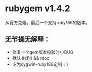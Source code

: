 
# rubygem v1.4.2
从官方克隆，最后一个支持ruby186的版本。

## 无节操无解释：
- 修复一个gem版本校验时小BUG
- 默认关闭ri && rdoc
- 专为cygwin-ruby186定制：）